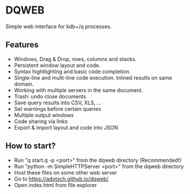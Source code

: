 # DQWEB
Simple web interface for kdb+/q processes.

## Features 
 * Windows, Drag & Drop, rows, columns and stacks.
 * Persistent window layout and code.
 * Syntax hightlighting and basic code completion.
 * Single-line and multi-line code execution. Inlined results on same domain.
 * Working with multiple servers in the same document.
 * Trash: undo close documents
 * Save query results into CSV, XLS, ...
 * Set warnings before certain queries
 * Multiple output windows
 * Code sharing via links
 * Export & import layout and code into JSON

## How to start?
 * Run "q start.q -p \<port\>" from the dqweb directory (Recommended!)
 * Run "python -m SimpleHTTPServer \<port\>" from the dqweb directory
 * Host these files on some other web server
 * Go to https://adotsch.github.io/dqweb/
 * Open index.html from file explorer
